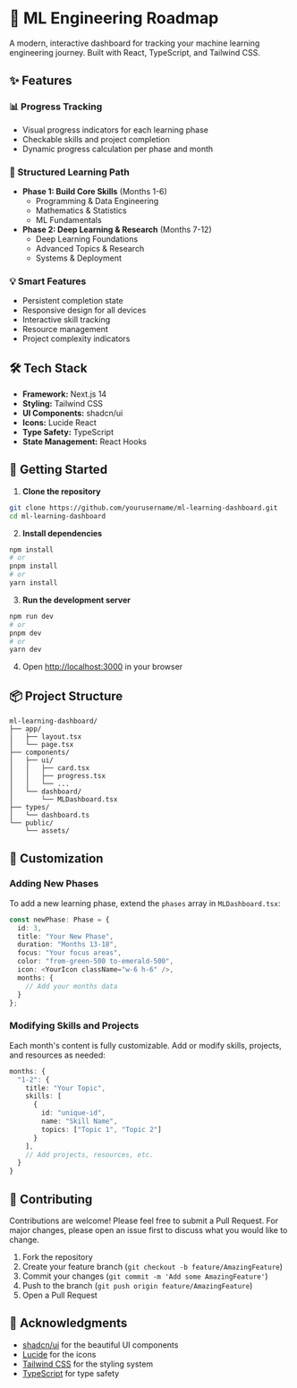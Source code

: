 # 🚀 ML Engineering Roadmap 

A modern, interactive dashboard for tracking your machine learning engineering journey. Built with React, TypeScript, and Tailwind CSS.

## ✨ Features

### 📊 Progress Tracking
- Visual progress indicators for each learning phase
- Checkable skills and project completion
- Dynamic progress calculation per phase and month

### 🎯 Structured Learning Path
- **Phase 1: Build Core Skills** (Months 1-6)
  - Programming & Data Engineering
  - Mathematics & Statistics
  - ML Fundamentals
- **Phase 2: Deep Learning & Research** (Months 7-12)
  - Deep Learning Foundations
  - Advanced Topics & Research
  - Systems & Deployment

### 💡 Smart Features
- Persistent completion state
- Responsive design for all devices
- Interactive skill tracking
- Resource management
- Project complexity indicators

## 🛠️ Tech Stack

- **Framework:** Next.js 14
- **Styling:** Tailwind CSS
- **UI Components:** shadcn/ui
- **Icons:** Lucide React
- **Type Safety:** TypeScript
- **State Management:** React Hooks

## 🚀 Getting Started

1. **Clone the repository**
```bash
git clone https://github.com/yourusername/ml-learning-dashboard.git
cd ml-learning-dashboard
```

2. **Install dependencies**
```bash
npm install
# or
pnpm install
# or
yarn install
```

3. **Run the development server**
```bash
npm run dev
# or
pnpm dev
# or
yarn dev
```

4. Open [http://localhost:3000](http://localhost:3000) in your browser

## 📦 Project Structure

```
ml-learning-dashboard/
├── app/
│   ├── layout.tsx
│   └── page.tsx
├── components/
│   ├── ui/
│   │   ├── card.tsx
│   │   ├── progress.tsx
│   │   └── ...
│   └── dashboard/
│       └── MLDashboard.tsx
├── types/
│   └── dashboard.ts
└── public/
    └── assets/
```

## 🎨 Customization

### Adding New Phases

To add a new learning phase, extend the `phases` array in `MLDashboard.tsx`:

```typescript
const newPhase: Phase = {
  id: 3,
  title: "Your New Phase",
  duration: "Months 13-18",
  focus: "Your focus areas",
  color: "from-green-500 to-emerald-500",
  icon: <YourIcon className="w-6 h-6" />,
  months: {
    // Add your months data
  }
};
```

### Modifying Skills and Projects

Each month's content is fully customizable. Add or modify skills, projects, and resources as needed:

```typescript
months: {
  "1-2": {
    title: "Your Topic",
    skills: [
      {
        id: "unique-id",
        name: "Skill Name",
        topics: ["Topic 1", "Topic 2"]
      }
    ],
    // Add projects, resources, etc.
  }
}
```

## 🤝 Contributing

Contributions are welcome! Please feel free to submit a Pull Request. For major changes, please open an issue first to discuss what you would like to change.

1. Fork the repository
2. Create your feature branch (`git checkout -b feature/AmazingFeature`)
3. Commit your changes (`git commit -m 'Add some AmazingFeature'`)
4. Push to the branch (`git push origin feature/AmazingFeature`)
5. Open a Pull Request


## 🙏 Acknowledgments

- [shadcn/ui](https://ui.shadcn.com/) for the beautiful UI components
- [Lucide](https://lucide.dev/) for the icons
- [Tailwind CSS](https://tailwindcss.com/) for the styling system
- [TypeScript](https://www.typescriptlang.org/) for type safety